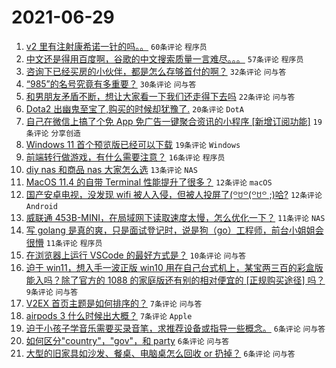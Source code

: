 # 2021-06-29

1. [v2 里有注射康希诺一针的吗。。](https://www.v2ex.com/t/786385) `60条评论` `程序员`
1. [中文还是得用百度啊，谷歌的中文搜索质量一言难尽。。。](https://www.v2ex.com/t/786401) `57条评论` `程序员`
1. [咨询下已经买房的小伙伴，都是怎么存够首付的啊？](https://www.v2ex.com/t/786398) `32条评论` `问与答`
1. [“985”的名号究竟有多重要？](https://www.v2ex.com/t/786368) `30条评论` `问与答`
1. [和男朋友矛盾不断，想让大家看一下我们还走得下去吗](https://www.v2ex.com/t/786429) `22条评论` `问与答`
1. [Dota2 出幽鬼至宝了,购买的时候却犹豫了.](https://www.v2ex.com/t/786372) `20条评论` `DotA`
1. [自己在微信上搞了个免 App 免广告一键聚合资讯的小程序 [新增订阅功能]](https://www.v2ex.com/t/786387) `19条评论` `分享创造`
1. [Windows 11 首个预览版已经可以下载](https://www.v2ex.com/t/786369) `19条评论` `Windows`
1. [前端转行做游戏，有什么需要注意？](https://www.v2ex.com/t/786371) `16条评论` `程序员`
1. [diy nas 和商品 nas 大家怎么选](https://www.v2ex.com/t/786377) `13条评论` `NAS`
1. [MacOS 11.4 的自带 Terminal 性能提升了很多？](https://www.v2ex.com/t/786386) `12条评论` `macOS`
1. [国产安卓电视，没发现 wifi 被人入侵，但被人投屏了(꒪ꇴ꒪(꒪ꇴ꒪ ;)哈?](https://www.v2ex.com/t/786375) `12条评论` `Android`
1. [威联通 453B-MINI，在局域网下读取速度太慢，怎么优化一下？](https://www.v2ex.com/t/786392) `11条评论` `NAS`
1. [写 golang 是真的爽，只是面试登记时，说是狗（go）工程师，前台小姐姐会很懵](https://www.v2ex.com/t/786381) `11条评论` `程序员`
1. [在浏览器上运行 VSCode 的最好方式是？](https://www.v2ex.com/t/786384) `10条评论` `问与答`
1. [迫于 win11，想入手一波正版 win10 用在自己台式机上，某宝两三百的彩盒版能入吗？除了官方的 1088 的家庭版还有别的相对便宜的 [正规购买途径] 吗？](https://www.v2ex.com/t/786389) `9条评论` `问与答`
1. [V2EX 首页主题是如何排序的？](https://www.v2ex.com/t/786422) `7条评论` `问与答`
1. [airpods 3 什么时候出大概？](https://www.v2ex.com/t/786373) `7条评论` `Apple`
1. [迫于小孩子学音乐需要买录音笔，求推荐设备或指导一些概念。](https://www.v2ex.com/t/786415) `6条评论` `问与答`
1. [如何区分"country"，"gov"，和 party](https://www.v2ex.com/t/786396) `6条评论` `问与答`
1. [大型的旧家具如沙发、餐桌、电脑桌怎么回收 or 扔掉？](https://www.v2ex.com/t/786370) `6条评论` `问与答`
